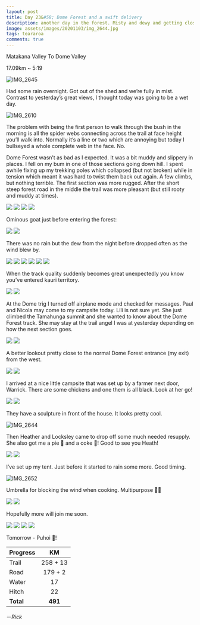 ```yaml
---
layout: post
title: Day 23&#58; Dome Forest and a swift delivery
description: another day in the forest. Misty and dewy and getting closer to Auckland. Then a friend appeared!
image: assets/images/20201103/img_2644.jpg
tags: teararoa
comments: true
---
```


Matakana Valley To Dome Valley

17.09km ~ 5:19

![IMG_2645](/assets/images/20201103/img_2645.jpg)

Had some rain overnight. Got out of the shed and we’re fully in mist. Contrast to yesterday’s great views, I thought today was going to be a wet day.

![IMG_2610](/assets/images/20201103/img_2610.jpg)

The problem with being the first person to walk through the bush in the morning is all the spider webs connecting across the trail at face height you’ll walk into. Normally it’s a line or two which are annoying but today I bullseyed a whole complete web in the face. No.

Dome Forest wasn’t as bad as I expected. It was a bit muddy and slippery in places. I fell on my bum in one of those sections going down hill. I spent awhile fixing up my trekking poles which collapsed (but not broken) while in tension which meant it was hard to twist them back out again. A few climbs, but nothing terrible. The first section was more rugged. After the short steep forest road in the middle the trail was more pleasant (but still rooty and muddy at times).

<div class="gallery" data-columns="2">
  <img src="/assets/images/20201103/img_2612.jpg">
  <img src="/assets/images/20201103/img_2613.jpg">
  <img src="/assets/images/20201103/img_2616.jpg">
  <img src="/assets/images/20201103/img_2617.jpg">
</div>

Ominous goat just before entering the forest:

<div class="gallery" data-columns="2">
  <img src="/assets/images/20201103/img_2614.jpg">
  <img src="/assets/images/20201103/img_2615.jpg">
</div>

There was no rain but the dew from the night before dropped often as the wind blew by.

<div class="gallery" data-columns="2">
  <img src="/assets/images/20201103/img_2618.jpg">
  <img src="/assets/images/20201103/img_2620.jpg">
  <img src="/assets/images/20201103/img_2621.jpg">
  <img src="/assets/images/20201103/img_2624.jpg">
  <img src="/assets/images/20201103/img_2625.jpg">
  <img src="/assets/images/20201103/img_2627.jpg">
</div>

When the track quality suddenly becomes great unexpectedly you know you’ve entered kauri territory.

<div class="gallery" data-columns="2">
  <img src="/assets/images/20201103/img_2630.jpg">
  <img src="/assets/images/20201103/img_2631.jpg">
</div>

At the Dome trig I turned off airplane mode and checked for messages. Paul and Nicola may come to my campsite today. Lili is not sure yet. She just climbed the Tamahunga summit and she wanted to know about the Dome Forest track. She may stay at the trail angel I was at yesterday depending on how the next section goes.

<div class="gallery" data-columns="2">
  <img src="/assets/images/20201103/img_2632.jpg">
  <img src="/assets/images/20201103/img_2633.jpg">
</div>

A better lookout pretty close to the normal Dome Forest entrance (my exit) from the west.

<div class="gallery" data-columns="2">
  <img src="/assets/images/20201103/img_2635.jpg">
  <img src="/assets/images/20201103/img_2636.jpg">
</div>

I arrived at a nice little campsite that was set up by a farmer next door, Warrick. There are some chickens and one them is all black. Look at her go!

<div class="gallery" data-columns="2">
  <img src="/assets/images/20201103/img_2641.jpg">
  <img src="/assets/images/20201103/img_2642.jpg">
</div>

They have a sculpture in front of the house. It looks pretty cool.

![IMG_2644](/assets/images/20201103/img_2644.jpg)

Then Heather and Locksley came to drop off some much needed resupply. She also got me a pie 🥧 and a coke 🥤! Good to see you Heath!

<div class="gallery" data-columns="2">
  <img src="/assets/images/20201103/img_2647.jpg">
  <img src="/assets/images/20201103/img_2649.jpg">
</div>

I’ve set up my tent. Just before it started to rain some more. Good timing.

![IMG_2652](/assets/images/20201103/img_2652.jpg)

Umbrella for blocking the wind when cooking. Multipurpose 💪🏼

<div class="gallery" data-columns="2">
  <img src="/assets/images/20201103/img_2654.jpg">
  <img src="/assets/images/20201103/img_2655.jpg">
</div>

Hopefully more will join me soon.

<div class="gallery" data-columns="2">
  <img src="/assets/images/20201103/img_2656.jpg">
  <img src="/assets/images/20201103/img_2657.jpg">
  <img src="/assets/images/20201103/img_2661.jpg">
  <img src="/assets/images/20201103/img_2662.jpg">
</div>

Tomorrow - Puhoi 🧀!

| Progress | KM |
| ---- |:----:|
| Trail | 258 + 13 |
| Road | 179 + 2 |
| Water | 17 |
| Hitch | 22 |
| **Total** | **491** |

－_Rick_